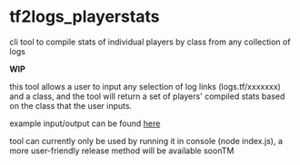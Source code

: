 # tf2logs_playerstats
cli tool to compile stats of individual players by class from any collection of logs

**WIP**

this tool allows a user to input any selection of log links (logs.tf/xxxxxxx) and a class, and the tool will return a set of players' compiled stats based on the class that the user inputs.

example input/output can be found [here](https://pastebin.com/dAh1vqkH)

tool can currently only be used by running it in console (node index.js), a more user-friendly release method will be available soonTM
